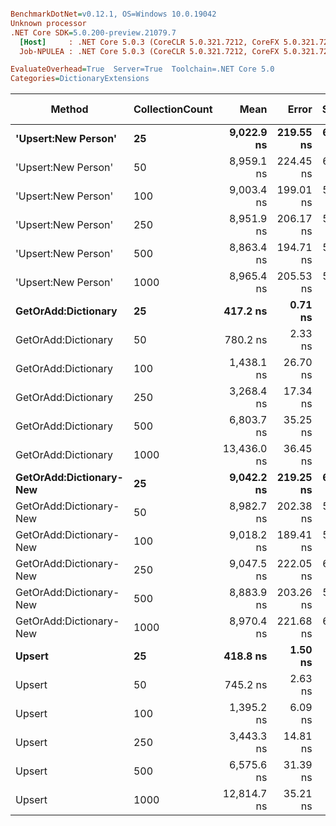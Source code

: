 ``` ini

BenchmarkDotNet=v0.12.1, OS=Windows 10.0.19042
Unknown processor
.NET Core SDK=5.0.200-preview.21079.7
  [Host]     : .NET Core 5.0.3 (CoreCLR 5.0.321.7212, CoreFX 5.0.321.7212), X64 RyuJIT
  Job-NPULEA : .NET Core 5.0.3 (CoreCLR 5.0.321.7212, CoreFX 5.0.321.7212), X64 RyuJIT

EvaluateOverhead=True  Server=True  Toolchain=.NET Core 5.0  
Categories=DictionaryExtensions  

```
|                  Method | CollectionCount |        Mean |     Error |    StdDev |  Gen 0 | Gen 1 | Gen 2 | Allocated |
|------------------------ |---------------- |------------:|----------:|----------:|-------:|------:|------:|----------:|
|     **&#39;Upsert:New Person&#39;** |              **25** |  **9,022.9 ns** | **219.55 ns** | **626.40 ns** | **0.0153** |     **-** |     **-** |    **5515 B** |
|     &#39;Upsert:New Person&#39; |              50 |  8,959.1 ns | 224.45 ns | 643.98 ns | 0.0153 |     - |     - |    5515 B |
|     &#39;Upsert:New Person&#39; |             100 |  9,003.4 ns | 199.01 ns | 567.79 ns | 0.0153 |     - |     - |   11666 B |
|     &#39;Upsert:New Person&#39; |             250 |  8,951.9 ns | 206.17 ns | 588.22 ns | 0.0153 |     - |     - |    5515 B |
|     &#39;Upsert:New Person&#39; |             500 |  8,863.4 ns | 194.71 ns | 558.66 ns | 0.0153 |     - |     - |   11667 B |
|     &#39;Upsert:New Person&#39; |            1000 |  8,965.4 ns | 205.53 ns | 589.69 ns | 0.0153 |     - |     - |    5515 B |
|     **GetOrAdd:Dictionary** |              **25** |    **417.2 ns** |   **0.71 ns** |   **0.59 ns** | **0.0057** |     **-** |     **-** |      **56 B** |
|     GetOrAdd:Dictionary |              50 |    780.2 ns |   2.33 ns |   2.06 ns | 0.0057 |     - |     - |      56 B |
|     GetOrAdd:Dictionary |             100 |  1,438.1 ns |  26.70 ns |  24.98 ns | 0.0057 |     - |     - |      56 B |
|     GetOrAdd:Dictionary |             250 |  3,268.4 ns |  17.34 ns |  15.37 ns | 0.0038 |     - |     - |      56 B |
|     GetOrAdd:Dictionary |             500 |  6,803.7 ns |  35.25 ns |  32.98 ns |      - |     - |     - |      56 B |
|     GetOrAdd:Dictionary |            1000 | 13,436.0 ns |  36.45 ns |  34.09 ns |      - |     - |     - |      56 B |
| **GetOrAdd:Dictionary-New** |              **25** |  **9,042.2 ns** | **219.25 ns** | **636.08 ns** | **0.0153** |     **-** |     **-** |    **5515 B** |
| GetOrAdd:Dictionary-New |              50 |  8,982.7 ns | 202.38 ns | 574.13 ns | 0.0153 |     - |     - |    5515 B |
| GetOrAdd:Dictionary-New |             100 |  9,018.2 ns | 189.41 ns | 540.40 ns | 0.0153 |     - |     - |   11666 B |
| GetOrAdd:Dictionary-New |             250 |  9,047.5 ns | 222.05 ns | 633.51 ns | 0.0153 |     - |     - |    5515 B |
| GetOrAdd:Dictionary-New |             500 |  8,883.9 ns | 203.26 ns | 573.31 ns | 0.0153 |     - |     - |    5515 B |
| GetOrAdd:Dictionary-New |            1000 |  8,970.4 ns | 221.68 ns | 636.05 ns | 0.0153 |     - |     - |    5515 B |
|                  **Upsert** |              **25** |    **418.8 ns** |   **1.50 ns** |   **1.47 ns** | **0.0057** |     **-** |     **-** |      **56 B** |
|                  Upsert |              50 |    745.2 ns |   2.63 ns |   2.46 ns | 0.0057 |     - |     - |      56 B |
|                  Upsert |             100 |  1,395.2 ns |   6.09 ns |   5.70 ns | 0.0057 |     - |     - |      56 B |
|                  Upsert |             250 |  3,443.3 ns |  14.81 ns |  13.86 ns | 0.0038 |     - |     - |      56 B |
|                  Upsert |             500 |  6,575.6 ns |  31.39 ns |  27.83 ns |      - |     - |     - |      56 B |
|                  Upsert |            1000 | 12,814.7 ns |  35.21 ns |  31.21 ns |      - |     - |     - |      56 B |
